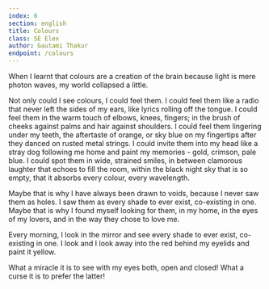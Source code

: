 ```yaml
---
index: 6
section: english
title: Colours
class: SE Elex
author: Gautami Thakur
endpoint: /colours
---
```


When I learnt that colours are a creation of the brain because light is mere photon waves, my world collapsed a little.

Not only could I see colours, I could feel them. I could feel them like a radio that never left the sides of my ears, like lyrics rolling off the tongue. I could feel them in the warm touch of elbows, knees, fingers; in the brush of cheeks against palms and hair against shoulders. I could feel them lingering under my teeth, the aftertaste of orange, or sky blue on my fingertips after they danced on rusted metal strings. I could invite them into my head like a stray dog following me home and paint my memories - gold, crimson, pale blue. I could spot them in wide, strained smiles, in between clamorous laughter that echoes to fill the room, within the black night sky that is so empty, that it absorbs every colour, every wavelength.

Maybe that is why I have always been drawn to voids, because I never saw them as holes. I saw them as every shade to ever exist, co-existing in one. Maybe that is why I found myself looking for them, in my home, in the eyes of my lovers, and in the way they chose to love me.

Every morning, I look in the mirror and see every shade to ever exist, co-existing in one.
I look and I look away into the red behind my eyelids and paint it yellow.

What a miracle it is to see with my eyes both, open and closed! What a curse it is to prefer the latter!
